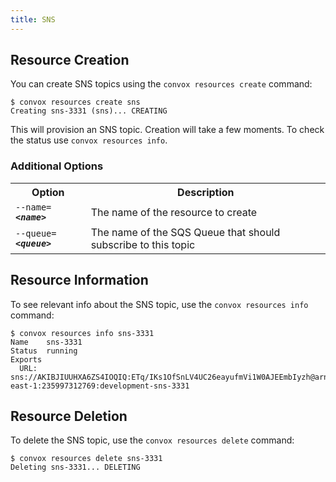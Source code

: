 ```yaml
---
title: SNS
---
```


## Resource Creation

You can create SNS topics using the `convox resources create` command:

    $ convox resources create sns
    Creating sns-3331 (sns)... CREATING

This will provision an SNS topic. Creation will take a few moments. To check the status use `convox resources info`.

### Additional Options

<table>
  <tr><th>Option</th><th>Description</th></tr>
  <tr><td><code>--name=<b><i>&lt;name&gt;</i></b></code></td><td>The name of the resource to create</td></tr>
  <tr><td><code>--queue=<b><i>&lt;queue&gt;</i></b></code></td><td>The name of the SQS Queue that should subscribe to this topic</td></tr>
</table>

## Resource Information

To see relevant info about the SNS topic, use the `convox resources info` command:

    $ convox resources info sns-3331
    Name    sns-3331
    Status  running
    Exports
      URL: sns://AKIBJIUUHXA6ZS4IOQIQ:ETq/IKs1OfSnLV4UC26eayufmVi1W0AJEEmbIyzh@arn:aws:sns:us-east-1:235997312769:development-sns-3331

## Resource Deletion

To delete the SNS topic, use the `convox resources delete` command:

    $ convox resources delete sns-3331
    Deleting sns-3331... DELETING
